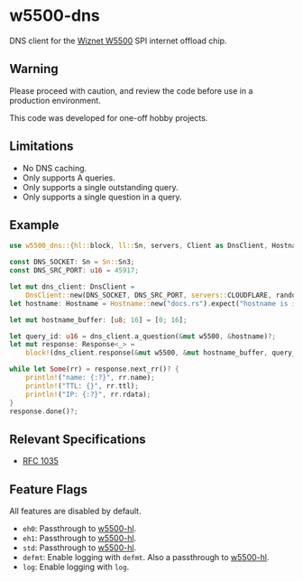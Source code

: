 # w5500-dns

DNS client for the [Wiznet W5500] SPI internet offload chip.

## Warning

Please proceed with caution, and review the code before use in a production
environment.

This code was developed for one-off hobby projects.

## Limitations

* No DNS caching.
* Only supports A queries.
* Only supports a single outstanding query.
* Only supports a single question in a query.

## Example

```rust
use w5500_dns::{hl::block, ll::Sn, servers, Client as DnsClient, Hostname, Response};

const DNS_SOCKET: Sn = Sn::Sn3;
const DNS_SRC_PORT: u16 = 45917;

let mut dns_client: DnsClient =
    DnsClient::new(DNS_SOCKET, DNS_SRC_PORT, servers::CLOUDFLARE, random_number);
let hostname: Hostname = Hostname::new("docs.rs").expect("hostname is invalid");

let mut hostname_buffer: [u8; 16] = [0; 16];

let query_id: u16 = dns_client.a_question(&mut w5500, &hostname)?;
let mut response: Response<_> =
    block!(dns_client.response(&mut w5500, &mut hostname_buffer, query_id))?;

while let Some(rr) = response.next_rr()? {
    println!("name: {:?}", rr.name);
    println!("TTL: {}", rr.ttl);
    println!("IP: {:?}", rr.rdata);
}
response.done()?;
```

## Relevant Specifications

* [RFC 1035](https://www.rfc-editor.org/rfc/rfc1035)

## Feature Flags

All features are disabled by default.

* `eh0`: Passthrough to [w5500-hl].
* `eh1`: Passthrough to [w5500-hl].
* `std`: Passthrough to [w5500-hl].
* `defmt`: Enable logging with `defmt`. Also a passthrough to [w5500-hl].
* `log`: Enable logging with `log`.

[w5500-hl]: https://crates.io/crates/w5500-hl
[`std::net`]: https://doc.rust-lang.org/std/net/index.html
[Wiznet W5500]: https://www.wiznet.io/product-item/w5500/
